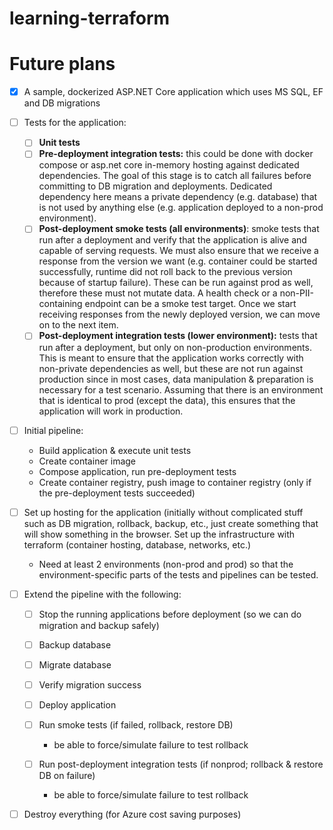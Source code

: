 # learning-terraform

# Future plans

* [x] A sample, dockerized ASP.NET Core application which uses MS SQL, EF and DB migrations
* [ ] Tests for the application:

  * [ ] __Unit tests__
  * [ ] __Pre-deployment integration tests:__ this could be done with docker compose or asp.net core in-memory hosting against dedicated dependencies. The goal of this stage is to catch all failures before committing to DB migration and deployments. Dedicated dependency here means a private dependency (e.g. database) that is not used by anything else (e.g. application deployed to a non-prod environment).
  * [ ] __Post-deployment smoke tests (all environments)__: smoke tests that run after a deployment and verify that the application is alive and capable of serving requests. We must also ensure that we receive a response from the version we want (e.g. container could be started successfully, runtime did not roll back to the previous version because of startup failure). These can be run against prod as well, therefore these must not mutate data. A health check or a non-PII-containing endpoint can be a smoke test target. Once we start receiving responses from the newly deployed version, we can move on to the next item.
  * [ ] __Post-deployment integration tests (lower environment):__ tests that run after a deployment, but only on non-production environments. This is meant to ensure that the application works correctly with non-private dependencies as well, but these are not run against production since in most cases, data manipulation & preparation is necessary for a test scenario. Assuming that there is an environment that is identical to prod (except the data), this ensures that the application will work in production.

* [ ] Initial pipeline:
  
  * Build application & execute unit tests
  * Create container image
  * Compose application, run pre-deployment tests
  * Create container registry, push image to container registry (only if the pre-deployment tests succeeded)

* [ ] Set up hosting for the application (initially without complicated stuff such as DB migration, rollback, backup, etc., just create something that will show something in the browser. Set up the infrastructure with terraform (container hosting, database, networks, etc.)

  * Need at least 2 environments (non-prod and prod) so that the environment-specific parts of the tests and pipelines can be tested.

* [ ] Extend the pipeline with the following:

  * [ ] Stop the running applications before deployment (so we can do migration and backup safely)
  * [ ] Backup database
  * [ ] Migrate database
  * [ ] Verify migration success
  * [ ] Deploy application
  * [ ] Run smoke tests (if failed, rollback, restore DB)

    * be able to force/simulate failure to test rollback

  * [ ] Run post-deployment integration tests (if nonprod; rollback & restore DB on failure)

    * be able to force/simulate failure to test rollback

* [ ] Destroy everything (for Azure cost saving purposes)
